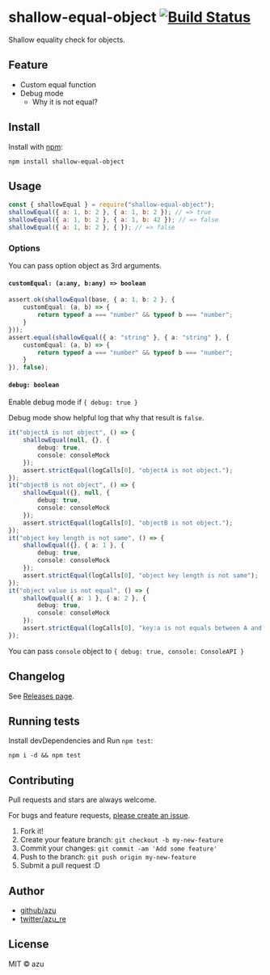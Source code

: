 # shallow-equal-object [![Build Status](https://travis-ci.org/azu/shallow-equal-object.svg?branch=master)](https://travis-ci.org/azu/shallow-equal-object)

Shallow equality check for objects.

## Feature

- Custom equal function
- Debug mode
    - Why it is not equal?

## Install

Install with [npm](https://www.npmjs.com/):

    npm install shallow-equal-object

## Usage

```js
const { shallowEqual } = require("shallow-equal-object");
shallowEqual({ a: 1, b: 2 }, { a: 1, b: 2 }); // => true
shallowEqual({ a: 1, b: 2 }, { a: 1, b: 42 }); // => false
shallowEqual({ a: 1, b: 2 }, { }); // => false
```

### Options

You can pass option object as 3rd arguments. 

#### `customEqual: (a:any, b:any) => boolean`

```ts
assert.ok(shallowEqual(base, { a: 1, b: 2 }, {
    customEqual: (a, b) => {
        return typeof a === "number" && typeof b === "number";
    }
}));
assert.equal(shallowEqual({ a: "string" }, { a: "string" }, {
    customEqual: (a, b) => {
        return typeof a === "number" && typeof b === "number";
    }
}), false);
```

#### `debug: boolean`

Enable debug mode if `{ debug: true }`

Debug mode show helpful log that why that result is `false`.

```ts
it("objectA is not object", () => {
    shallowEqual(null, {}, {
        debug: true,
        console: consoleMock
    });
    assert.strictEqual(logCalls[0], "objectA is not object.");
});
it("objectB is not object", () => {
    shallowEqual({}, null, {
        debug: true,
        console: consoleMock
    });
    assert.strictEqual(logCalls[0], "objectB is not object.");
});
it("object key length is not same", () => {
    shallowEqual({}, { a: 1 }, {
        debug: true,
        console: consoleMock
    });
    assert.strictEqual(logCalls[0], "object key length is not same");
});
it("object value is not equal", () => {
    shallowEqual({ a: 1 }, { a: 2 }, {
        debug: true,
        console: consoleMock
    });
    assert.strictEqual(logCalls[0], "key:a is not equals between A and B.");
});
```

You can pass `console` object to `{ debug: true, console: ConsoleAPI }`

## Changelog

See [Releases page](https://github.com/azu/shallow-equal-object/releases).

## Running tests

Install devDependencies and Run `npm test`:

    npm i -d && npm test

## Contributing

Pull requests and stars are always welcome.

For bugs and feature requests, [please create an issue](https://github.com/azu/shallow-equal-object/issues).

1. Fork it!
2. Create your feature branch: `git checkout -b my-new-feature`
3. Commit your changes: `git commit -am 'Add some feature'`
4. Push to the branch: `git push origin my-new-feature`
5. Submit a pull request :D

## Author

- [github/azu](https://github.com/azu)
- [twitter/azu_re](https://twitter.com/azu_re)

## License

MIT © azu

